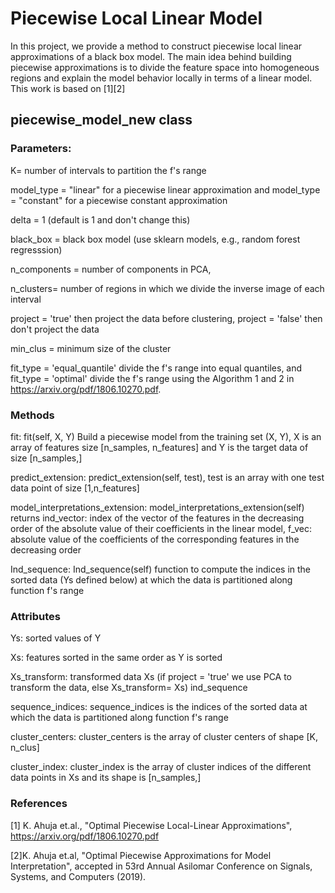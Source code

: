 # Piecewise Local Linear Model
In this project, we provide a method to construct piecewise local linear approximations of a black box model. The main idea behind building piecewise approximations is to divide the feature space into homogeneous regions and explain the model behavior locally in terms of a linear model. This work is based on [1][2] 
## piecewise_model_new class

### Parameters:
K= number of intervals to partition the f's range 

model_type = "linear" for a piecewise linear approximation and model_type = "constant" for a piecewise constant approximation

delta = 1 (default is 1 and don't change this)

black_box = black box model (use sklearn models, e.g., random forest regresssion)

n_components = number of components in PCA, 

n_clusters= number of regions in which we divide the inverse image of each interval

project = 'true' then project the data before clustering, project = 'false' then don't project the data  

min_clus = minimum size of the cluster

fit_type = 'equal_quantile' divide the f's range into equal quantiles, and fit_type = 'optimal' divide the f's range using the Algorithm 1 and 2 in https://arxiv.org/pdf/1806.10270.pdf.

### Methods
fit: fit(self, X, Y) Build a piecewise model from the training set (X, Y), X is an array of features size [n_samples, n_features] and Y  is the target data of size [n_samples,] 

predict_extension: predict_extension(self, test), test is an array with one test data point of size [1,n_features]

model_interpretations_extension: model_interpretations_extension(self) returns ind_vector: index of the vector of the features in the decreasing order of the absolute value of their coefficients in the linear model, f_vec: absolute value of the coefficients of the corresponding features in the decreasing order

Ind_sequence: Ind_sequence(self) function to compute the indices in the sorted data (Ys defined below) at which the data is partitioned along function f's range 



### Attributes
Ys: sorted values of Y

Xs: features sorted in the same order as Y is sorted

Xs_transform: transformed data Xs (if project = 'true' we use PCA to transform the data, else Xs_transform= Xs)
ind_sequence

sequence_indices: sequence_indices is the indices of the sorted data at which the data is partitioned along function f's range

cluster_centers: cluster_centers is the array of cluster centers of shape [K, n_clus]

cluster_index: cluster_index is the array of cluster indices of the different data points in Xs and its shape is [n_samples,] 




### References
[1] K. Ahuja et.al., "Optimal Piecewise Local-Linear Approximations", https://arxiv.org/pdf/1806.10270.pdf

[2]K. Ahuja et.al,  "Optimal Piecewise Approximations for Model Interpretation",  accepted in 53rd Annual Asilomar Conference on Signals, Systems, and Computers (2019).
